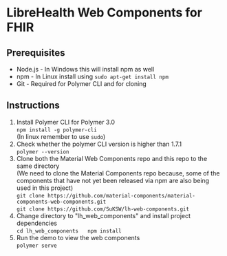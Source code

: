 # LibreHealth Web Components for FHIR

## Prerequisites

* Node.js - In Windows this will install npm as well
* npm     - In Linux install using `sudo apt-get install npm`
* Git     - Required for Polymer CLI and for cloning

## Instructions

1. Install Polymer CLI for Polymer 3.0  
	`npm install -g polymer-cli`  
	(In linux remember to use `sudo`)  
2. Check whether the polymer CLI version is higher than 1.7.1    
 	`polymer --version`  
3. Clone both the Material Web Components repo and this repo to the same directory  
(We need to clone the Material Components repo because, some of the components that have not
yet been released via npm are also being used in this project)  
	`git clone https://github.com/material-components/material-components-web-components.git`  
	`git clone https://github.com/SuKSW/lh-web-components.git`   
4. Change directory to "lh_web_components" and install project dependencies  
	`cd lh_web_components  
	npm install`  
5. Run the demo to view the web components  
	`polymer serve`   
